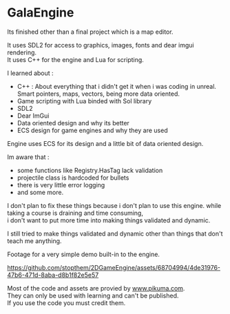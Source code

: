 # GalaEngine

Its finished other than a final project which is a map editor.

It uses SDL2 for access to graphics, images, fonts and dear imgui rendering. \
It uses C++ for the engine and Lua for scripting.

I learned about :
- C++ : About everything that i didn't get it when i was coding in unreal. Smart pointers, maps, vectors, being more data oriented.
- Game scripting with Lua binded with Sol library
- SDL2
- Dear ImGui
- Data oriented design and why its better
- ECS design for game engines and why they are used

Engine uses ECS for its design and a little bit of data oriented design.

Im aware that :
- some functions like Registry.HasTag lack validation
- projectile class is hardcoded for bullets
- there is very little error logging
- and some more.

I don't plan to fix these things because i don't plan to use this engine. while taking a course is draining and time consuming,\
i don't want to put more time into making things validated and dynamic.

I still tried to make things validated and dynamic other than things that don't teach me anything.

Footage for a very simple demo built-in to the engine.

https://github.com/stopthem/2DGameEngine/assets/68704994/4de31976-47b6-471d-8aba-d8b1f82e5e57

Most of the code and assets are provied by www.pikuma.com. \
They can only be used with learning and can't be published. \
If you use the code you must credit them.
